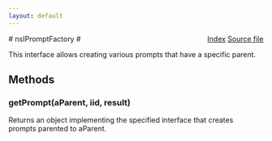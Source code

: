 ```yaml
---
layout: default
---
```

<div class='links' style='float:right'><a href="../index.html">Index</a>
<a href="http://dxr.mozilla.org/mozilla-central/source/embedding/components/windowwatcher/nsIPromptFactory.idl">Source file</a>
</div>
# nsIPromptFactory #
  
This interface allows creating various prompts that have a specific parent.  
  

## Methods ##

### getPrompt(aParent, iid, result) ###
  
Returns an object implementing the specified interface that creates  
prompts parented to aParent.  
  
